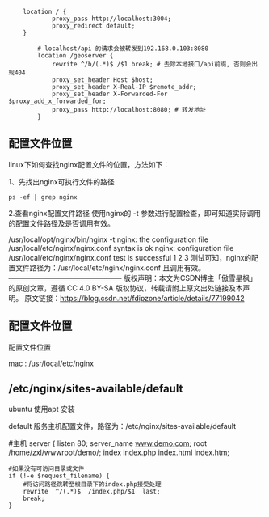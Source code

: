 ```shell
    location / {
            proxy_pass http://localhost:3004;
            proxy_redirect default;
    }

        # localhost/api 的请求会被转发到192.168.0.103:8080
        location /geoserver {
            rewrite ^/b/(.*)$ /$1 break; # 去除本地接口/api前缀, 否则会出现404
            proxy_set_header Host $host;
            proxy_set_header X-Real-IP $remote_addr;
            proxy_set_header X-Forwarded-For $proxy_add_x_forwarded_for;
            proxy_pass http://localhost:8080; # 转发地址
        }
```



## 配置文件位置
linux下如何查找nginx配置文件的位置，方法如下：

1、先找出nginx可执行文件的路径
```
ps -ef | grep nginx
```

2.查看nginx配置文件路径
使用nginx的 -t 参数进行配置检查，即可知道实际调用的配置文件路径及是否调用有效。

/usr/local/opt/nginx/bin/nginx -t
nginx: the configuration file /usr/local/etc/nginx/nginx.conf syntax is ok
nginx: configuration file /usr/local/etc/nginx/nginx.conf test is successful
1
2
3
测试可知，nginx的配置文件路径为：/usr/local/etc/nginx/nginx.conf 且调用有效。
————————————————
版权声明：本文为CSDN博主「傲雪星枫」的原创文章，遵循 CC 4.0 BY-SA 版权协议，转载请附上原文出处链接及本声明。
原文链接：https://blog.csdn.net/fdipzone/article/details/77199042


## 配置文件位置
配置文件位置



mac : /usr/local/etc/nginx


## /etc/nginx/sites-available/default
ubuntu 使用apt 安装

default 服务主机配置文件，路径为：/etc/nginx/sites-available/default

#主机
server {
    listen 80;
    server_name www.demo.com;
    root /home/zxl/wwwroot/demo/;
    index index.php index.html index.htm;

    #如果没有可访问目录或文件
    if (!-e $request_filename) {
        #将访问路径跳转至根目录下的index.php接受处理
        rewrite  ^/(.*)$  /index.php/$1  last;
        break;
    }